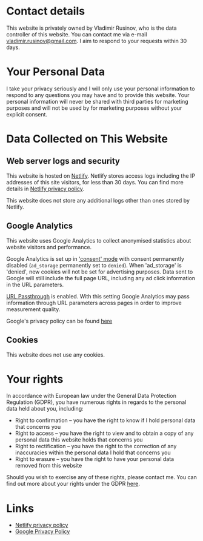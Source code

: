 # Contact details

This website is privately owned by Vladimir Rusinov, who is the data controller of this website. You can contact me via e-mail [vladimir.rusinov@gmail.com](mailto:vladimir.rusinov@gmail.com). I aim to respond to your requests within 30 days.

# Your Personal Data

I take your privacy seriously and I will only use your personal information to respond to any questions you may have and to provide this website. Your personal information will never be shared with third parties for marketing purposes and will not be used by for marketing purposes without your explicit consent.

# Data Collected on This Website

## Web server logs and security

This website is hosted on [Netlify](http://netlify.com/). Netlify stores access logs including the IP addresses of this site visitors, for less than 30 days. You can find more details in [Netlify privacy policy](https://www.netlify.com/gdpr/).

This website does not store any additional logs other than ones stored by Netlify.

## Google Analytics

This website uses Google Analytics to collect anonymised statistics about website visitors and performance.

Google Analytics is set up in ['consent' mode](https://developers.google.com/gtagjs/devguide/consent) with consent permanently disabled (`ad_storage` permanently set to `denied`). When 'ad_storage' is 'denied', new cookies will not be set for advertising purposes. Data sent to Google will still include the full page URL, including any ad click information in the URL parameters.

[URL Passthrough](https://developers.google.com/gtagjs/devguide/consent#url_passthrough) is enabled. With this setting Google Analytics may pass information through URL parameters across pages in order to improve measurement quality.

Google's privacy policy can be found [here](https://policies.google.com/privacy)

## Cookies

This website does not use any cookies.

# Your rights

In accordance with European law under the General Data Protection Regulation (GDPR), you have numerous rights in regards to the personal data held about you, including:

*   Right to confirmation – you have the right to know if I hold personal data that concerns you
*   Right to access – you have the right to view and to obtain a copy of any personal data this website holds that concerns you
*   Right to rectification – you have the right to the correction of any inaccuracies within the personal data I hold that concerns you
*   Right to erasure – you have the right to have your personal data removed from this website

Should you wish to exercise any of these rights, please contact me. You can find out more about your rights under the GDPR [here](https://www.dataprotection.ie/en/individuals/rights-individuals-under-general-data-protection-regulation).

# Links

*   [Netlify privacy policy](https://www.netlify.com/gdpr/)
*   [Google Privacy Policy](https://policies.google.com/privacy)
